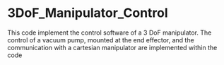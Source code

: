 # 3DoF_Manipulator_Control

This code implement the control software of a 3 DoF manipulator. The control of a vacuum pump, mounted at the end effector, and the communication with a cartesian manipulator are 
implemented within the code
